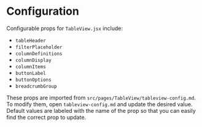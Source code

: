 # Configuration

Configurable props for `TableView.jsx` include:
- `tableHeader`
- `filterPlaceholder`
- `columnDefinitions`
- `columnDisplay`
- `columnItems`
- `buttonLabel`
- `buttonOptions`
- `breadcrumbGroup`

These props are imported from `src/pages/TableView/tableview-config.md`. To modify them, open `tableview-config.md` and update the desired value. Default values are labeled with the name of the prop so that you can easily find the correct prop to update.
